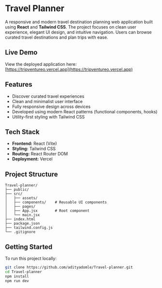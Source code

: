 # Travel Planner

A responsive and modern travel destination planning web application built using **React** and **Tailwind CSS**. The project focuses on clean user experience, elegant UI design, and intuitive navigation. Users can browse curated travel destinations and plan trips with ease.

## Live Demo

View the deployed application here:  
[https://tripventureo.vercel.app](https://tripventureo.vercel.app)

## Features

- Discover curated travel experiences
- Clean and minimalist user interface
- Fully responsive design across devices
- Developed using modern React patterns (functional components, hooks)
- Utility-first styling with Tailwind CSS

## Tech Stack

- **Frontend:** React (Vite)
- **Styling:** Tailwind CSS
- **Routing:** React Router DOM
- **Deployment:** Vercel

## Project Structure

```
Travel-planner/
├── public/
├── src/
│   ├── assets/        
│   ├── components/    # Reusable UI components
│   ├── pages/         
│   ├── App.jsx        # Root component
│   └── main.jsx       
├── index.html
├── package.json
├── tailwind.config.js
└── .gitignore
```

## Getting Started

To run this project locally:

```bash
git clone https://github.com/adityadomle/Travel-planner.git
cd Travel-planner
npm install
npm run dev
```
